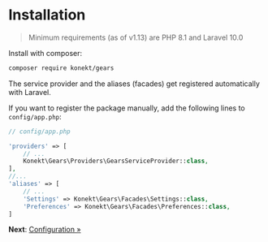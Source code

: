 # Installation

> Minimum requirements (as of v1.13) are PHP 8.1 and Laravel 10.0

Install with composer:

```bash
composer require konekt/gears
```

The service provider and the aliases (facades) get registered automatically with Laravel.

If you want to register the package manually, add the following lines to `config/app.php`:

```php
// config/app.php

'providers' => [
    // ...
    Konekt\Gears\Providers\GearsServiceProvider::class,
],
//...
'aliases' => [
    // ...
    'Settings' => Konekt\Gears\Facades\Settings::class,
    'Preferences' => Konekt\Gears\Facades\Preferences::class,
]
```

**Next**: [Configuration &raquo;](configuration.md)

